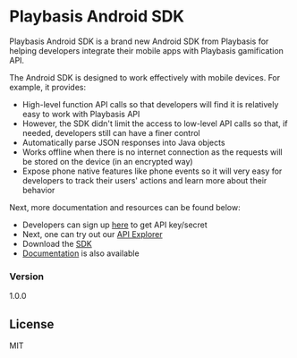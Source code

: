 # Playbasis Android SDK

Playbasis Android SDK is a brand new Android SDK from Playbasis for helping developers integrate their mobile apps with Playbasis gamification API.

The Android SDK is designed to work effectively with mobile devices. For example, it provides:

  - High-level function API calls so that developers will find it is relatively easy to work with Playbasis API
  - However, the SDK didn't limit the access to low-level API calls so that, if needed, developers still can have a finer control
  - Automatically parse JSON responses into Java objects
  - Works offline when there is no internet connection as the requests will be stored on the device (in an encrypted way)
  - Expose phone native features like phone events so it will very easy for developers to track their users' actions and learn more about their behavior

Next, more documentation and resources can be found below:

  - Developers can sign up [here] to get API key/secret
  - Next, one can try out our [API Explorer]
  - Download the [SDK]
  - [Documentation] is also available

### Version
1.0.0

License
----

MIT

[here]:https://www.pbapp.net/login#register
[API Explorer]:http://doc.playbasis.com/pbapp
[SDK]:http://playbasis.com/sdk
[Documentation]:http://dev.playbasis.com